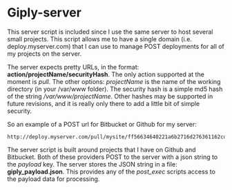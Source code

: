 Giply-server
============

This server script is included since I use the same server to host several small projects. This script allows me to
have a single domain (i.e. deploy.myserver.com) that I can use to manage POST deployments for all of my projects on the
server.

The server expects pretty URLs, in the format: __action/projectName/securityHash__. The only action supported at the moment
is _pull_. The other options: _projectName_ is the name of the working directory (in your /var/www folder). The security
hash is a simple md5 hash of the string _/var/www/projectName_. Other hashes may be supported in future revisions, and
it is really only there to add a little bit of simple security.

So an example of a POST url for Bitbucket or Github for my server:

    http://deploy.myserver.com/pull/mysite/ff56634640221a6b2716d276361162cd

The server script is built around projects that I have on Github and Bitbucket. Both of these providers POST to the server
with a json string to the _payload_ key. The server stores the JSON string in a file: **giply_payload.json**. This provides
any of the *post_exec* scripts access to the payload data for processing.
